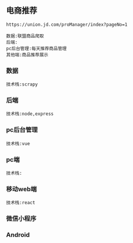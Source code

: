 ## 电商推荐

```
https://union.jd.com/proManager/index?pageNo=1

数据:联盟商品爬取
后端:
pc后台管理:每天推荐商品管理
其他端:商品推荐展示
```



### 数据

`技术栈:scrapy`

### 后端  

`技术栈:node,express`

### pc后台管理

`技术栈:vue`

### pc端

`技术栈:`

### 移动web端

`技术栈:react`

### 微信小程序

### Android